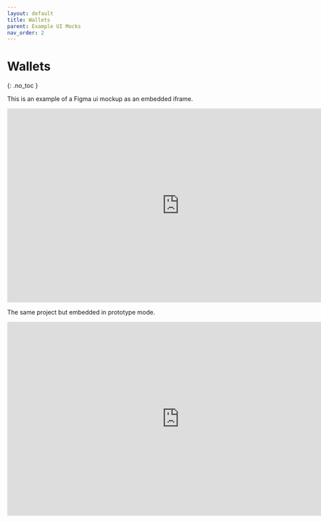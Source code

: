 ```yaml
---
layout: default
title: Wallets
parent: Example UI Mocks
nav_order: 2
---
```


# Wallets
{: .no_toc }


This is an example of a Figma ui mockup as an embedded iframe.

<iframe style="border: 1px solid rgba(0, 0, 0, 0.1);" width="800" height="450" src="https://www.figma.com/embed?embed_host=share&url=https%3A%2F%2Fwww.figma.com%2Ffile%2FW80RhVgxe3v7izYHjVL7Nq%2FExample-Figma-UI&chrome=DOCUMENTATION" allowfullscreen></iframe>





The same project but embedded in prototype mode.

<iframe style="border: 1px solid rgba(0, 0, 0, 0.1);" width="800" height="450" src="https://www.figma.com/embed?embed_host=share&url=https%3A%2F%2Fwww.figma.com%2Fproto%2FW80RhVgxe3v7izYHjVL7Nq%2FExample-Figma-UI%3Fnode-id%3D1%253A2%26viewport%3D879%252C369%252C0.6465588212013245%26scaling%3Dscale-down&chrome=DOCUMENTATION" allowfullscreen></iframe>
